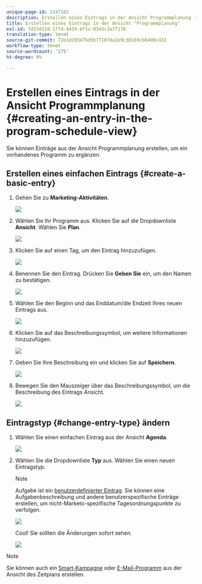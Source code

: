 ```yaml
---
unique-page-id: 1147102
description: Erstellen eines Eintrags in der Ansicht Programmplanung - Marketo Docs - Produktdokumentation
title: Erstellen eines Eintrags in der Ansicht "Programmplanung"
exl-id: 7d15d110-17f4-4434-bf1c-0343c3a7f176
translation-type: tm+mt
source-git-commit: 72e1d29347bd5b77107da1e9c30169cb6490c432
workflow-type: tm+mt
source-wordcount: '175'
ht-degree: 0%

---
```


# Erstellen eines Eintrags in der Ansicht Programmplanung {#creating-an-entry-in-the-program-schedule-view}

Sie können Einträge aus der Ansicht Programmplanung erstellen, um ein vorhandenes Programm zu ergänzen.

## Erstellen eines einfachen Eintrags {#create-a-basic-entry}

1. Gehen Sie zu **Marketing-Aktivitäten**.

   ![](assets/login-marketing-activities-1.png)

1. Wählen Sie Ihr Programm aus. Klicken Sie auf die Dropdownliste **Ansicht**. Wählen Sie **Plan**.

   ![](assets/image2014-9-16-9-3a22-3a7.png)

1. Klicken Sie auf einen Tag, um den Eintrag hinzuzufügen.

   ![](assets/image2014-9-16-9-3a22-3a33.png)

1. Benennen Sie den Eintrag. Drücken Sie **Geben Sie** ein, um den Namen zu bestätigen.

   ![](assets/image2014-9-16-9-3a22-3a59.png)

1. Wählen Sie den Beginn und das Enddatum/die Endzeit Ihres neuen Eintrags aus.

   ![](assets/image2014-9-16-9-3a23-3a39.png)

1. Klicken Sie auf das Beschreibungssymbol, um weitere Informationen hinzuzufügen.

   ![](assets/image2014-9-16-9-3a25-3a23.png)

1. Geben Sie Ihre Beschreibung ein und klicken Sie auf **Speichern**.

   ![](assets/image2014-9-16-9-3a25-3a39.png)

1. Bewegen Sie den Mauszeiger über das Beschreibungssymbol, um die Beschreibung des Eintrags Ansicht.

   ![](assets/image2014-9-16-9-3a25-3a51.png)

## Eintragstyp {#change-entry-type} ändern

1. Wählen Sie einen einfachen Eintrag aus der Ansicht **Agenda**.

   ![](assets/image2014-9-16-9-3a26-3a5.png)

1. Wählen Sie die Dropdownliste **Typ** aus. Wählen Sie einen neuen Eintragstyp.

   >[!NOTE]
   >
   >Aufgabe ist ein [benutzerdefinierter Eintrag](/help/marketo/product-docs/core-marketo-concepts/programs/program-schedule-view/create-custom-entry-types.md). Sie können eine Aufgabenbeschreibung und andere benutzerspezifische Einträge erstellen, um nicht-Marketo-spezifische Tagesordnungspunkte zu verfolgen.

   ![](assets/image2014-9-16-9-3a26-3a36.png)

   Cool! Sie sollten die Änderungen sofort sehen.

   ![](assets/image2014-9-16-9-3a27-3a21.png)

>[!NOTE]
>
> Sie können auch ein [Smart-Kampagne](/help/marketo/product-docs/core-marketo-concepts/programs/program-schedule-view/creating-a-batch-smart-campaign-in-the-program-schedule-view.md) oder [E-Mail-Programm](/help/marketo/product-docs/core-marketo-concepts/programs/program-schedule-view/creating-a-new-email-program-in-the-schedule-view.md) aus der Ansicht des Zeitplans erstellen.

